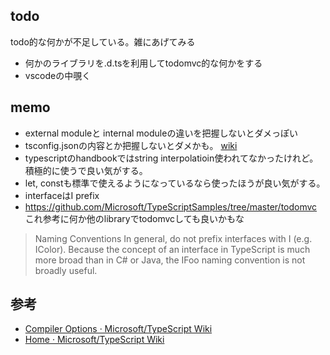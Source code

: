 ## todo

todo的な何かが不足している。雑にあげてみる

- 何かのライブラリを.d.tsを利用してtodomvc的な何かをする
- vscodeの中覗く

## memo

- external moduleと internal moduleの違いを把握しないとダメっぽい
- tsconfig.jsonの内容とか把握しないとダメかも。 [wiki](https://github.com/Microsoft/TypeScript/wiki/tsconfig.json)
- typescriptのhandbookではstring interpolatioin使われてなかったけれど。積極的に使うで良い気がする。
- let, constも標準で使えるようになっているなら使ったほうが良い気がする。
- interfaceはI prefix
- https://github.com/Microsoft/TypeScriptSamples/tree/master/todomvc これ参考に何か他のlibraryでtodomvcしても良いかもな


> Naming Conventions
> In general, do not prefix interfaces with I (e.g. IColor). Because the concept of an interface in TypeScript is much more broad than in C# or Java, the IFoo naming convention is not broadly useful.

## 参考

- [Compiler Options · Microsoft/TypeScript Wiki](https://github.com/Microsoft/TypeScript/wiki/Compiler-Options)
- [Home · Microsoft/TypeScript Wiki](https://github.com/Microsoft/TypeScript/wiki)
